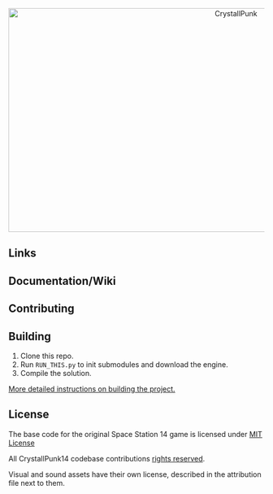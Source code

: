 <p align="center"> <img alt="CrystallPunk" width="880" height="440" src="https://github.com/crystallpunk-14/crystall-punk-14/assets/96445749/d1d1907b-aaa4-4491-83da-342de0ac5244" /></p>

## Links

## Documentation/Wiki

## Contributing

## Building

1. Clone this repo.
2. Run `RUN_THIS.py` to init submodules and download the engine.
3. Compile the solution.

[More detailed instructions on building the project.](https://docs.spacestation14.com/en/general-development/setup.html)

## License

The base code for the original Space Station 14 game is licensed under [MIT License](https://github.com/space-wizards/space-station-14/blob/master/LICENSE.TXT)

All CrystallPunk14 codebase contributions [rights reserved](https://github.com/crystallpunk-14/crystall-punk-14/blob/master/LICENSE.TXT).

Visual and sound assets have their own license, described in the attribution file next to them.

